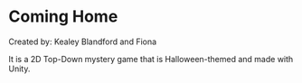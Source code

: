 # Coming Home

Created by: Kealey Blandford and Fiona

It is a 2D Top-Down mystery game that is Halloween-themed and made with Unity.
